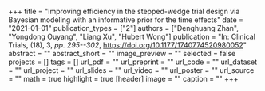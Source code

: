 +++
title = "Improving efficiency in the stepped-wedge trial design via Bayesian modeling with an informative prior for the time effects"
date = "2021-01-01"
publication_types = ["2"]
authors = ["Denghuang Zhan", "Yongdong Ouyang", "Liang Xu", "Hubert Wong"]
publication = "In: Clinical Trials, (18), 3, _pp. 295--302_, https://doi.org/10.1177/1740774520980052"
abstract = ""
abstract_short = ""
image_preview = ""
selected = false
projects = []
tags = []
url_pdf = ""
url_preprint = ""
url_code = ""
url_dataset = ""
url_project = ""
url_slides = ""
url_video = ""
url_poster = ""
url_source = ""
math = true
highlight = true
[header]
image = ""
caption = ""
+++
